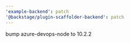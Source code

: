 ```yaml
---
'example-backend': patch
'@backstage/plugin-scaffolder-backend': patch
---
```


bump azure-devops-node to 10.2.2
